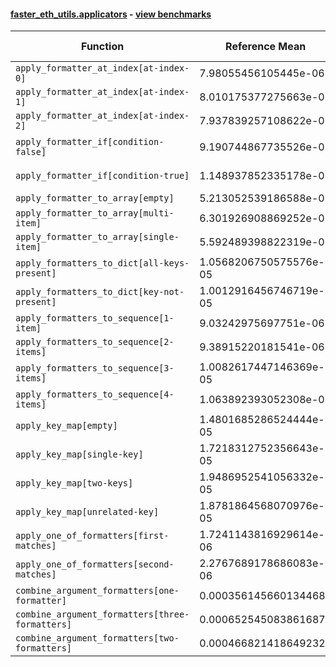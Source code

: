 #### [faster_eth_utils.applicators](https://github.com/BobTheBuidler/faster-eth-utils/blob/strict-dunder-typing/faster_eth_utils/applicators.py) - [view benchmarks](https://github.com/BobTheBuidler/faster-eth-utils/blob/strict-dunder-typing/benchmarks/test_applicators_benchmarks.py)

| Function | Reference Mean | Faster Mean | % Change | Speedup (%) | x Faster | Faster |
|----------|---------------|-------------|----------|-------------|----------|--------|
| `apply_formatter_at_index[at-index-0]` | 7.98055456105445e-06 | 9.126867852441441e-06 | -14.36% | -12.56% | 0.87x | ❌ |
| `apply_formatter_at_index[at-index-1]` | 8.010175377275663e-06 | 9.153209870602463e-06 | -14.27% | -12.49% | 0.88x | ❌ |
| `apply_formatter_at_index[at-index-2]` | 7.937839257108622e-06 | 9.053897055663895e-06 | -14.06% | -12.33% | 0.88x | ❌ |
| `apply_formatter_if[condition-false]` | 9.190744867735526e-07 | 1.0843455142492844e-06 | -17.98% | -15.24% | 0.85x | ❌ |
| `apply_formatter_if[condition-true]` | 1.148937852335178e-06 | 1.5278583678374982e-06 | -32.98% | -24.80% | 0.75x | ❌ |
| `apply_formatter_to_array[empty]` | 5.213052539186588e-06 | 5.350087259207596e-06 | -2.63% | -2.56% | 0.97x | ❌ |
| `apply_formatter_to_array[multi-item]` | 6.301926908869252e-06 | 6.703848385488062e-06 | -6.38% | -6.00% | 0.94x | ❌ |
| `apply_formatter_to_array[single-item]` | 5.592489398822319e-06 | 5.939131855932141e-06 | -6.20% | -5.84% | 0.94x | ❌ |
| `apply_formatters_to_dict[all-keys-present]` | 1.0568206750575576e-05 | 8.276620893976185e-06 | 21.68% | 27.69% | 1.28x | ✅ |
| `apply_formatters_to_dict[key-not-present]` | 1.0012916456746719e-05 | 7.169800016517853e-06 | 28.39% | 39.65% | 1.40x | ✅ |
| `apply_formatters_to_sequence[1-item]` | 9.03242975697751e-06 | 6.069353589288651e-06 | 32.80% | 48.82% | 1.49x | ✅ |
| `apply_formatters_to_sequence[2-items]` | 9.38915220181541e-06 | 6.383245144656829e-06 | 32.01% | 47.09% | 1.47x | ✅ |
| `apply_formatters_to_sequence[3-items]` | 1.0082617447146369e-05 | 6.828878164159356e-06 | 32.27% | 47.65% | 1.48x | ✅ |
| `apply_formatters_to_sequence[4-items]` | 1.063892393052308e-05 | 7.252477894661564e-06 | 31.83% | 46.69% | 1.47x | ✅ |
| `apply_key_map[empty]` | 1.4801685286524444e-05 | 7.400413182930745e-06 | 50.00% | 100.01% | 2.00x | ✅ |
| `apply_key_map[single-key]` | 1.7218312752356643e-05 | 9.356428712209926e-06 | 45.66% | 84.03% | 1.84x | ✅ |
| `apply_key_map[two-keys]` | 1.9486952541056332e-05 | 1.1172264100780815e-05 | 42.67% | 74.42% | 1.74x | ✅ |
| `apply_key_map[unrelated-key]` | 1.8781864568070976e-05 | 1.0194764042475318e-05 | 45.72% | 84.23% | 1.84x | ✅ |
| `apply_one_of_formatters[first-matches]` | 1.7241143816929614e-06 | 1.603904644257187e-06 | 6.97% | 7.49% | 1.07x | ✅ |
| `apply_one_of_formatters[second-matches]` | 2.2767689178686083e-06 | 2.0690453608763973e-06 | 9.12% | 10.04% | 1.10x | ✅ |
| `combine_argument_formatters[one-formatter]` | 0.0003561456601344685 | 0.001287409128455297 | -261.48% | -72.34% | 0.28x | ❌ |
| `combine_argument_formatters[three-formatters]` | 0.0006525450838616875 | 0.0015663421124592393 | -140.04% | -58.34% | 0.42x | ❌ |
| `combine_argument_formatters[two-formatters]` | 0.000466821418649232 | 0.0014420513805606552 | -208.91% | -67.63% | 0.32x | ❌ |
